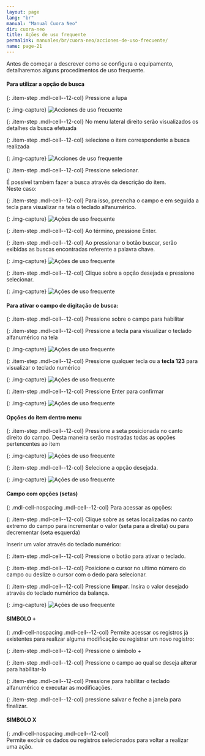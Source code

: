 ```yaml
---
layout: page
lang: "br"
manual: "Manual Cuora Neo"
dir: cuora-neo
title: Ações de uso frequente
permalink: manuales/br/cuora-neo/acciones-de-uso-frecuente/
name: page-21
---
```

Antes de começar a descrever como se configura o equipamento, detalharemos alguns procedimentos de uso frequente.

#### Para utilizar a opção de busca   

{: .item-step  .mdl-cell--12-col} 
Pressione a lupa
    
{: .img-capture}
![Acciones de uso frecuente](../../../../images/br/cuora-neo/cuora-neo-acciones2.png "Ações de uso frequente")

{: .item-step  .mdl-cell--12-col} 
No menu lateral direito serão visualizados os detalhes da busca efetuada

{: .item-step  .mdl-cell--12-col} 
selecione o item correspondente a busca realizada

{: .img-capture}
![Acciones de uso frequente](../../../../images/br/cuora-neo/cuora-neo-acciones3.png "Ações de uso frequente")

{: .item-step  .mdl-cell--12-col} 
Pressione selecionar. 
    

É possível também fazer a busca através da descrição do item.    
Neste caso:

{: .item-step  .mdl-cell--12-col} 
Para isso, preencha o campo e em seguida a tecla <span class="systel-tecla-11"><span class="path1"></span><span class="path2"></span><span class="path3"></span><span class="path4"></span><span class="path5"></span><span class="path6"></span><span class="path7"></span><span class="path8"></span><span class="path9"></span><span class="path10"></span><span class="path11"></span><span class="path12"></span><span class="path13"></span></span> para visualizar na tela o teclado alfanumérico.

{: .img-capture}
![Ações de uso frequente](../../../../images/br/cuora-neo/cuora-neo-acciones4.png "Ações de uso frequente")
   
{: .item-step  .mdl-cell--12-col} 
Ao término, pressione Enter.   

{: .item-step  .mdl-cell--12-col} 
Ao pressionar o botão buscar, serão exibidas as buscas encontradas referente a palavra chave.

{: .img-capture}
![Ações de uso frequente](../../../../images/br/cuora-neo/cuora-neo-acciones5.png "Ações de uso frequente")    

{: .item-step  .mdl-cell--12-col} 
Clique sobre a opção desejada e pressione selecionar.    


{: .img-capture}
![Ações de uso frequente](../../../../images/br/cuora-neo/cuora-neo-acciones6.png "Ações de uso frequente")    

#### Para ativar o campo de digitação de busca:   

{: .item-step  .mdl-cell--12-col} 
Pressione sobre o campo para habilitar

{: .item-step  .mdl-cell--12-col} 
Pressione a tecla <span class="systel-tecla-11"><span class="path1"></span><span class="path2"></span><span class="path3"></span><span class="path4"></span><span class="path5"></span><span class="path6"></span><span class="path7"></span><span class="path8"></span><span class="path9"></span><span class="path10"></span><span class="path11"></span><span class="path12"></span><span class="path13"></span></span> para visualizar o teclado alfanumérico na tela

{: .img-capture}
![Ações de uso frequente](../../../../images/br/cuora-neo/cuora-neo-acciones7.png "Ações de uso frequente")    

{: .item-step  .mdl-cell--12-col} 
Pressione qualquer tecla ou a **tecla 123** para visualizar o teclado numérico 

{: .img-capture}
![Ações de uso frequente](../../../../images/br/cuora-neo/cuora-neo-acciones8.png "Ações de uso frequente")    

{: .item-step  .mdl-cell--12-col} 
Pressione Enter para confirmar

{: .img-capture}
![Ações de uso frequente](../../../../images/br/cuora-neo/cuora-neo-acciones9.png "Ações de uso frequente")    

#### Opções do item dentro menu    

{: .item-step  .mdl-cell--12-col} 
Pressione a seta posicionada no canto direito do campo. Desta maneira serão mostradas todas as opções pertencentes ao item 

{: .img-capture}
![Ações de uso frequente](../../../../images/br/cuora-neo/cuora-neo-acciones10.png "Ações de uso frequente")    

{: .item-step  .mdl-cell--12-col} 
Selecione a opção desejada.

{: .img-capture}
![Ações de uso frequente](../../../../images/br/cuora-neo/cuora-neo-acciones11.png "Ações de uso frequente")    

#### Campo com opções (setas)     

{: .mdl-cell-nospacing .mdl-cell--12-col}
Para acessar as opções:

{: .item-step  .mdl-cell--12-col} 
Clique  sobre as setas localizadas no canto extremo do campo para incrementar o valor (seta para a direita) ou para decrementar (seta esquerda)   

Inserir um valor através do teclado numérico:

{: .item-step  .mdl-cell--12-col} 
Pressione o botão para ativar o teclado.

{: .item-step  .mdl-cell--12-col} 
Posicione o cursor no ultimo número do campo ou deslize o cursor com o dedo para selecionar.

{: .item-step  .mdl-cell--12-col} 
Pressione **limpar**. Insira o valor desejado através do teclado numérico da balança.
 
{: .img-capture}
![Ações de uso frequente](../../../../images/br/cuora-neo/cuora-neo-acciones12.png "Ações de uso frequente")   

#### SIMBOLO +  

{: .mdl-cell-nospacing .mdl-cell--12-col}
Permite acessar os registros já existentes para realizar alguma modificação ou registrar um novo registro:

{: .item-step  .mdl-cell--12-col} 
Pressione o simbolo +

{: .item-step  .mdl-cell--12-col} 
Pressione o campo ao qual se deseja alterar para habilitar-lo 

{: .item-step  .mdl-cell--12-col} 
Pressione <span class="systel-tecla-11"><span class="path1"></span><span class="path2"></span><span class="path3"></span><span class="path4"></span><span class="path5"></span><span class="path6"></span><span class="path7"></span><span class="path8"></span><span class="path9"></span><span class="path10"></span><span class="path11"></span><span class="path12"></span><span class="path13"></span></span> para habilitar o teclado alfanumérico e executar as modificações. 

{: .item-step  .mdl-cell--12-col} 
pressione salvar e feche a janela para finalizar.

#### SIMBOLO X  

{: .mdl-cell-nospacing .mdl-cell--12-col}   
Permite excluir os dados ou registros selecionados para voltar a realizar uma ação.

